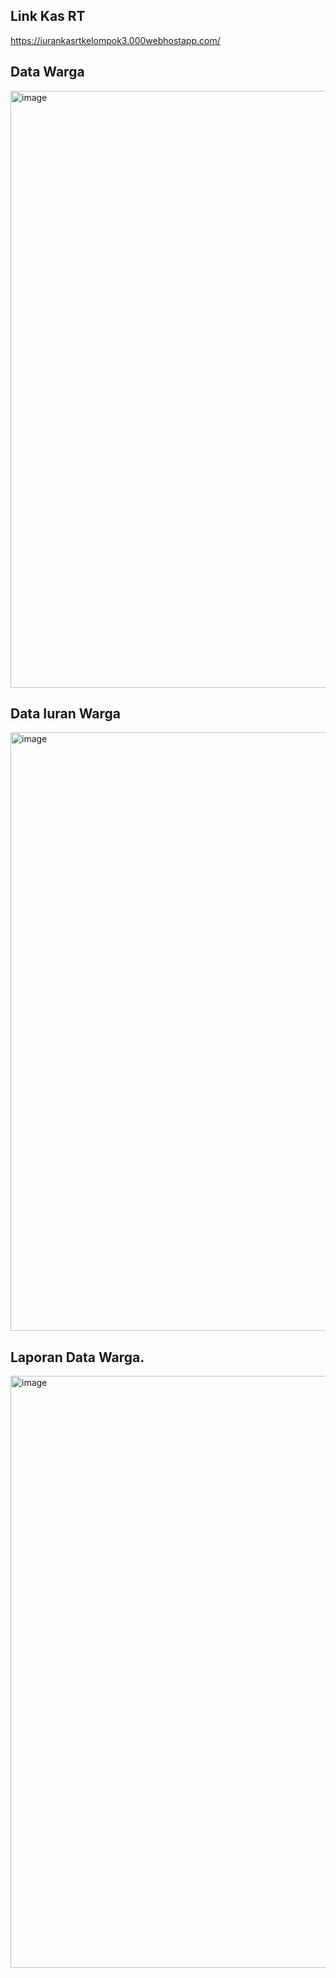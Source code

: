## Link Kas RT

https://iurankasrtkelompok3.000webhostapp.com/


## Data Warga

<img width="955" alt="image" src="https://github.com/Hafidza1/Project-UAS-Kas-RT-master/assets/115520666/37ecc39d-1030-4759-a8c2-48a6ed9c86bc">

## Data Iuran Warga

<img width="958" alt="image" src="https://github.com/Hafidza1/Project-UAS-Kas-RT-master/assets/115520666/5d6f8b7d-edad-47be-b0be-b3d6b2688f4a">

## Laporan Data Warga.

<img width="947" alt="image" src="https://github.com/Hafidza1/Project-UAS-Kas-RT-master/assets/115520666/b2aa752a-a35a-4150-ae7a-33994cf2f488">
